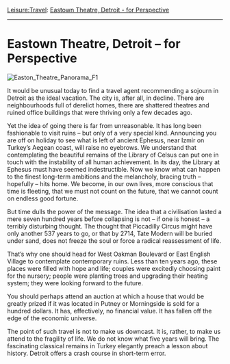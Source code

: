 [Leisure:](https://www.theschooloflife.com/thebookoflife/category/leisure/)[Travel](https://www.theschooloflife.com/thebookoflife/category/leisure/travel/): [Eastown Theatre, Detroit - for Perspective](https://www.theschooloflife.com/thebookoflife/travel-as-therapy-eastown-theatre-detroit-for-perspective/)

* * *

# Eastown Theatre, Detroit – for Perspective

![Easton_Theatre_Panorama_F1](https://www.theschooloflife.com/thebookoflife/wp-content/uploads/2014/09/Easton_Theatre_Panorama_F1.jpg)

It would be unusual today to find a travel agent recommending a sojourn in Detroit as the ideal vacation. The city is, after all, in decline. There are neighbourhoods full of derelict homes, there are shattered theatres and ruined office buildings that were thriving only a few decades ago.

Yet the idea of going there is far from unreasonable. It has long been fashionable to visit ruins – but only of a very special kind. Announcing you are off on holiday to see what is left of ancient Ephesus, near Izmir on Turkey’s Aegean coast, will raise no eyebrows. We understand that contemplating the beautiful remains of the Library of Celsus can put one in touch with the instability of all human achievement. In its day, the Library at Ephesus must have seemed indestructible. Now we know what can happen to the finest long-term ambitions and the melancholy, bracing truth – hopefully – hits home. We become, in our own lives, more conscious that time is fleeting, that we must not count on the future, that we cannot count on endless good fortune.&nbsp;

But time dulls the power of the message. The idea that a civilisation lasted a mere seven hundred years before collapsing is not – if one is honest – a terribly disturbing thought. The thought that Piccadilly Circus might have only another 537 years to go, or that by 2714, Tate Modern will be buried under sand, does not freeze the soul or force a radical reassessment of life.&nbsp;

That’s why one should head for West Oakman Boulevard or East English Village to contemplate contemporary ruins. Less than ten years ago, these places were filled with hope and life; couples were excitedly choosing paint for the nursery; people were planting trees and upgrading their heating system; they were looking forward to the future.&nbsp;

You should perhaps attend an auction at which a house that would be greatly prized if it was located in Putney or Morningside is sold for a hundred dollars. It has, effectively, no financial value. It has fallen off the edge of the economic universe. &nbsp;

The point of such travel is not to make us downcast. It is, rather, to make us attend to the fragility of life. We do not know what five years will bring. The fascinating classical remains in Turkey elegantly preach a lesson about history. Detroit offers a crash course in short-term error.&nbsp;
